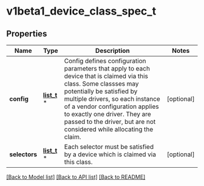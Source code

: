 # v1beta1_device_class_spec_t

## Properties
Name | Type | Description | Notes
------------ | ------------- | ------------- | -------------
**config** | [**list_t**](v1beta1_device_class_configuration.md) \* | Config defines configuration parameters that apply to each device that is claimed via this class. Some classses may potentially be satisfied by multiple drivers, so each instance of a vendor configuration applies to exactly one driver.  They are passed to the driver, but are not considered while allocating the claim. | [optional] 
**selectors** | [**list_t**](v1beta1_device_selector.md) \* | Each selector must be satisfied by a device which is claimed via this class. | [optional] 

[[Back to Model list]](../README.md#documentation-for-models) [[Back to API list]](../README.md#documentation-for-api-endpoints) [[Back to README]](../README.md)


